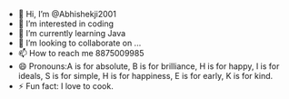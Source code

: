 - 👋 Hi, I’m @Abhishekji2001
- 👀 I’m interested in coding
- 🌱 I’m currently learning Java
- 💞️ I’m looking to collaborate on ...
- 📫 How to reach me 8875009985
- 😄 Pronouns:A is for absolute,
              B is for brilliance,
              H is for happy,
              I is for ideals,
              S is for simple,
              H is for happiness,
              E is for early,
              K is for kind.
- ⚡ Fun fact: I love to cook.

<!---
Abhishekji2001/Abhishekji2001 is a ✨ special ✨ repository because its `README.md` (this file) appears on your GitHub profile.
You can click the Preview link to take a look at your changes.
--->
